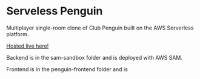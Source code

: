 # Serveless Penguin
Multiplayer single-room clone of Club Penguin built on the AWS Serverless platform.

[Hosted live here!](https://legofanclub.github.io/aws-sam-penguin/)

Backend is in the sam-sandbox folder and is deployed with AWS SAM.

Frontend is in the penguin-frontend folder and is 
